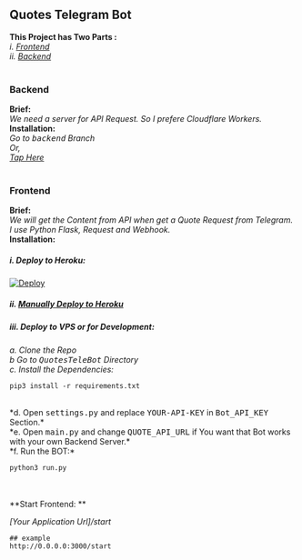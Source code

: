 ## Quotes Telegram Bot

**This Project has Two Parts :**<br>
*i. [Frontend](#Frontend "Frontend")*<br>
*ii. [Backend](#Backend "Backend")* <br><br>
###  Backend
**Brief:**<br>
*We need a server for API  Request. So I prefere Cloudflare Workers.*<br>
**Installation:**<br>
*Go to  <tt>backend</tt>  Branch*<br>
*Or,*<br>
*[Tap Here](https://github.com/cachecleanerjeet/QuotesTeleBot/tree/backend "Tap Here")*<br><br>

### Frontend<br>
**Brief:**<br>
*We will get the Content from API when get a Quote Request from Telegram. I use Python Flask,  Request and Webhook.*<br>
**Installation:**<br>
##### *i. Deploy to Heroku:*<br>
[![Deploy](https://www.herokucdn.com/deploy/button.svg)](https://heroku.com/deploy?template=https://github.com/cachecleanerjeet/QuotesTeleBot/tree/heroku)<br>
##### *ii. [Manually Deploy to Heroku](https://github.com/cachecleanerjeet/QuotesTeleBot/tree/heroku "Manually Deploy to Heroku")*<br>
##### *iii. Deploy to VPS or for Development:*<br>
*a. Clone the Repo*<br>
*b Go to <tt>QuotesTeleBot</tt> Directory*<br>
*c. Install the Dependencies:*<br>

    pip3 install -r requirements.txt
<br>
*d. Open <tt>settings.py</tt> and replace <tt>YOUR-API-KEY</tt> in <tt>Bot_API_KEY</tt> Section.*<br>
*e. Open <tt>main.py</tt> and change <tt>QUOTE_API_URL</tt> if You want that Bot works with your own Backend Server.*<br>
*f. Run the BOT:*<br>

    python3 run.py 
<br><br>
**Start Frontend: **<br>

*[Your Application Url]/start*

    ## example
    http://0.0.0.0:3000/start
    

